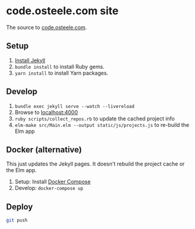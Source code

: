 # code.osteele.com site

The source to [code.osteele.com](https://code.osteele.com).

## Setup

1. [Install Jekyll](https://jekyllrb.com/docs/installation/)
2. `bundle install` to install Ruby gems.
3. `yarn install` to install Yarn packages.

## Develop

1. `bundle exec jekyll serve --watch --livereload`
2. Browse to [localhost:4000](http://localhost:4000)
3. `ruby scripts/collect_repos.rb` to update the cached project info
4. `elm-make src/Main.elm --output static/js/projects.js` to re-build the Elm
   app

## Docker (alternative)

This just updates the Jekyll pages. It doesn't rebuild the project cache or
the Elm app.

1. Setup: Install [Docker Compose](https://docs.docker.com/compose/install/)
2. Develop: `docker-compose up`

## Deploy

```bash
git push
```
